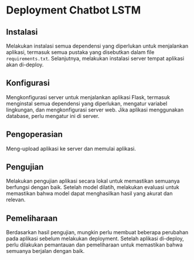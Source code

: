 # Deployment Chatbot LSTM

## Instalasi
Melakukan instalasi semua dependensi yang diperlukan untuk menjalankan aplikasi, termasuk semua pustaka yang disebutkan dalam file `requirements.txt`. Selanjutnya, melakukan instalasi server tempat aplikasi akan di-deploy.

## Konfigurasi
Mengkonfigurasi server untuk menjalankan aplikasi Flask, termasuk menginstal semua dependensi yang diperlukan, mengatur variabel lingkungan, dan mengkonfigurasi server web. Jika aplikasi menggunakan database, perlu mengatur ini di server.

## Pengoperasian
Meng-upload aplikasi ke server dan memulai aplikasi.

## Pengujian
Melakukan pengujian aplikasi secara lokal untuk memastikan semuanya berfungsi dengan baik. Setelah model dilatih, melakukan evaluasi untuk memastikan bahwa model dapat menghasilkan hasil yang akurat dan relevan.

## Pemeliharaan
Berdasarkan hasil pengujian, mungkin perlu membuat beberapa perubahan pada aplikasi sebelum melakukan deployment. Setelah aplikasi di-deploy, perlu dilakukan pemantauan dan pemeliharaan untuk memastikan bahwa semuanya berjalan dengan baik.